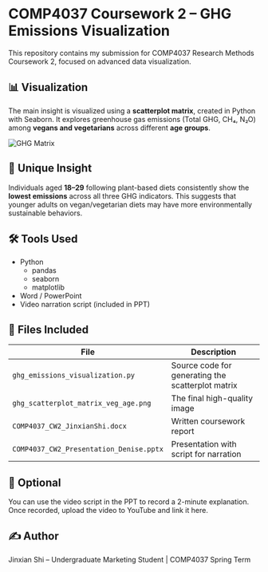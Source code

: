 # COMP4037 Coursework 2 – GHG Emissions Visualization

This repository contains my submission for COMP4037 Research Methods Coursework 2, focused on advanced data visualization.

## 📊 Visualization

The main insight is visualized using a **scatterplot matrix**, created in Python with Seaborn. It explores greenhouse gas emissions (Total GHG, CH₄, N₂O) among **vegans and vegetarians** across different **age groups**.

![GHG Matrix](ghg_scatterplot_matrix_veg_age.png)

## 🧠 Unique Insight

Individuals aged **18–29** following plant-based diets consistently show the **lowest emissions** across all three GHG indicators. This suggests that younger adults on vegan/vegetarian diets may have more environmentally sustainable behaviors.

## 🛠️ Tools Used

- Python
  - pandas
  - seaborn
  - matplotlib
- Word / PowerPoint
- Video narration script (included in PPT)

## 📄 Files Included

| File | Description |
|------|-------------|
| `ghg_emissions_visualization.py` | Source code for generating the scatterplot matrix |
| `ghg_scatterplot_matrix_veg_age.png` | The final high-quality image |
| `COMP4037_CW2_JinxianShi.docx` | Written coursework report |
| `COMP4037_CW2_Presentation_Denise.pptx` | Presentation with script for narration |

## 🎥 Optional

You can use the video script in the PPT to record a 2-minute explanation. Once recorded, upload the video to YouTube and link it here.

## ✍️ Author

Jinxian Shi – Undergraduate Marketing Student | COMP4037 Spring Term
